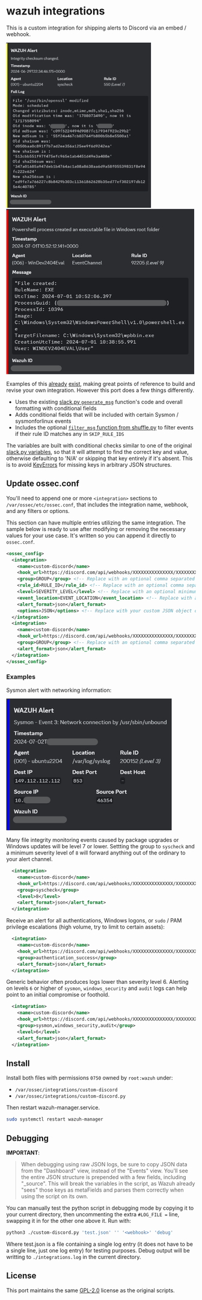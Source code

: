 # wazuh integrations

This is a custom integration for shipping alerts to Discord via an embed / webhook.

 <img src=./media/wazuh_integration_discord_2.png width="385" /> <img src=./media/wazuh_integration_discord_3.png width="500" />

Examples of this [already](https://github.com/eugenio-chaves/eugenio-chaves.github.io/blob/main/blog/2022/creating-a-custom-wazuh-integration/index.md#customizing-the-script) [exist](https://github.com/maikroservice/wazuh-integrations/blob/main/discord/custom-discord.py), making great points of reference to build and revise your own integration. However this port does a few things differently.

- Uses the existing [slack.py `generate_msg`](https://github.com/wazuh/wazuh/blob/a5f51ad61af5abcf49186cd72d4d73c0c3927021/integrations/slack.py#L132) function's code and overall formatting with conditional fields
- Adds conditional fields that will be included with certain Sysmon / sysmonforlinux events
- Includes the optional [`filter_msg` function from shuffle.py](https://github.com/wazuh/wazuh/blob/a5f51ad61af5abcf49186cd72d4d73c0c3927021/integrations/shuffle.py#L166) to filter events if their rule ID matches any in `SKIP_RULE_IDS`

The variables are built with conditional checks similar to one of the original [slack.py variables](https://github.com/wazuh/wazuh/blob/a5f51ad61af5abcf49186cd72d4d73c0c3927021/integrations/slack.py#L159), so that it will attempt to find the correct key and value, otherwise defaulting to 'N/A' or skipping that key entirely if it's absent. This is to avoid [KeyErrors](https://docs.python.org/3/library/exceptions.html#KeyError) for missing keys in arbitrary JSON structures.


## Update ossec.conf

You'll need to append one or more `<integration>` sections to `/var/ossec/etc/ossec.conf`, that includes the integration name, webhook, and any filters or options.

This section can have multiple entries utilizing the same integration. The sample below is ready to use after modifying or removing the necessary values for your use case. It's written so you can append it directly to `ossec.conf`.

```xml
<ossec_config>
  <integration>
    <name>custom-discord</name>
    <hook_url>https://discord.com/api/webhooks/XXXXXXXXXXXXXXX/XXXXXXXXXXXXXXXXXXXXXXX</hook_url>
    <group>GROUP</group> <!-- Replace with an optional comma separated list of groups or remove it -->
    <rule_id>RULE_ID</rule_id> <!-- Replace with an optional comma separated list of rule ids or remove it -->
    <level>SEVERITY_LEVEL</level> <!-- Replace with an optional minimum severity level or remove it -->
    <event_location>EVENT_LOCATION</event_location> <!-- Replace with an optional comma separated list of event locations or remove it -->
    <alert_format>json</alert_format>
    <options>JSON</options> <!-- Replace with your custom JSON object or remove it -->
  </integration>
  <integration>
    <name>custom-discord</name>
    <hook_url>https://discord.com/api/webhooks/XXXXXXXXXXXXXXX/XXXXXXXXXXXXXXXXXXXXXXX</hook_url>
    <group>GROUP</group> <!-- Replace with an optional comma separated list of groups or remove it -->
    <alert_format>json</alert_format>
  </integration>
</ossec_config>
```


### Examples

Sysmon alert with networking information:

<img src=./media/wazuh_integration_discord_1.png width="440" />

Many file integrity monitoring events caused by package upgrades or Windows updates will be level 7 or lower. Settting the group to `syscheck` and a minimum severity level of `8` will forward anything out of the ordinary to your alert channel.

```xml
  <integration>
    <name>custom-discord</name>
    <hook_url>https://discord.com/api/webhooks/XXXXXXXXXXXXXXX/XXXXXXXXXXXXXXXXXXXXXXX</hook_url>
    <group>syscheck</group>
    <level>8</level>
    <alert_format>json</alert_format>
  </integration>
```

Receive an alert for all authentications, Windows logons, or `sudo` / PAM privilege escalations (high volume, try to limit to certain assets):

```xml
  <integration>
    <name>custom-discord</name>
    <hook_url>https://discord.com/api/webhooks/XXXXXXXXXXXXXXX/XXXXXXXXXXXXXXXXXXXXXXX</hook_url>
    <group>authentication_success</group>
    <alert_format>json</alert_format>
  </integration>
```

Generic behavior often produces logs lower than severity level 6. Alerting on levels `6` or higher of `sysmon`, `windows_security` and `audit` logs can help point to an initial compromise or foothold.

```xml
  <integration>
    <name>custom-discord</name>
    <hook_url>https://discord.com/api/webhooks/XXXXXXXXXXXXXXX/XXXXXXXXXXXXXXXXXXXXXXX</hook_url>
    <group>sysmon,windows_security,audit</group>
    <level>6</level>
    <alert_format>json</alert_format>
  </integration>
```


## Install

Install both files with permissions `0750` owned by `root:wazuh` under:

- `/var/ossec/integrations/custom-discord`
- `/var/ossec/integrations/custom-discord.py`

Then restart wazuh-manager.service.

```bash
sudo systemctl restart wazuh-manager
```


## Debugging

**IMPORTANT**:

> When debugging using raw JSON logs, be sure to copy JSON data from the "Dashboard" view, instead of the "Events" view. You'll see the entire JSON structure is prepended with a few fields, including "_source". This will break the variables in the script, as Wazuh already "sees" those keys as metaFields and parses them correctly when using the script on its own.

You can manually test the python script in debugging mode by copying it to your current directory, then uncommenting the extra `#LOG_FILE =` line, swapping it in for the other one above it. Run with:

```bash
python3 ./custom-discord.py 'test.json' '' '<webhook>' 'debug'
```

Where test.json is a file containing a single log entry (it does not have to be a single line, just one log entry) for testing purposes. Debug output will be writting to `./integrations.log` in the current directory.


## License

This port maintains the same [GPL-2.0](https://github.com/wazuh/wazuh/blob/master/LICENSE#L64) license as the original scripts.
